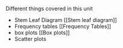 Different things covered in this unit



- Stem Leaf Diagram [[Stem leaf diagram]]
- Frequency tables [[Frequency Tables]]
- box plots [[Box plots]]
- Scatter plots